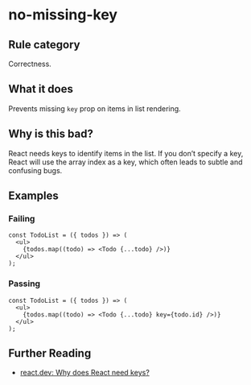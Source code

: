 # no-missing-key

## Rule category

Correctness.

## What it does

Prevents missing `key` prop on items in list rendering.

## Why is this bad?

React needs keys to identify items in the list. If you don’t specify a key, React will use the array index as a key, which often leads to subtle and confusing bugs.

## Examples

### Failing

```tsx
const TodoList = ({ todos }) => (
  <ul>
    {todos.map((todo) => <Todo {...todo} />)}
  </ul>
);
```

### Passing

```tsx
const TodoList = ({ todos }) => (
  <ul>
    {todos.map((todo) => <Todo {...todo} key={todo.id} />)}
  </ul>
);
```

## Further Reading

- [react.dev: Why does React need keys?](https://react.dev/learn/rendering-lists#why-does-react-need-keys)
